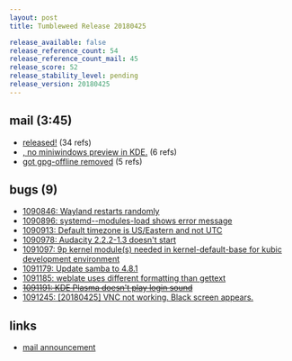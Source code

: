 ```yaml
---
layout: post
title: Tumbleweed Release 20180425

release_available: false
release_reference_count: 54
release_reference_count_mail: 45
release_score: 52
release_stability_level: pending
release_version: 20180425
---
```


## mail (3:45)

- [released!](https://lists.opensuse.org/opensuse-factory/2018-04/msg00820.html) (34 refs)
- [, no miniwindows preview in KDE.](https://lists.opensuse.org/opensuse-factory/2018-04/msg00878.html) (6 refs)
- [got gpg-offline removed](https://lists.opensuse.org/opensuse-factory/2018-04/msg00826.html) (5 refs)

## bugs (9)

<!--more-->

- [1090846: Wayland restarts randomly](https://bugzilla.opensuse.org/show_bug.cgi?id=1090846)
- [1090896: systemd--modules-load shows error message](https://bugzilla.opensuse.org/show_bug.cgi?id=1090896)
- [1090913: Default timezone is US/Eastern and not UTC](https://bugzilla.opensuse.org/show_bug.cgi?id=1090913)
- [1090978: Audacity 2.2.2-1.3 doesn't start](https://bugzilla.opensuse.org/show_bug.cgi?id=1090978)
- [1091097: 9p kernel module(s) needed in kernel-default-base for kubic development environment](https://bugzilla.opensuse.org/show_bug.cgi?id=1091097)
- [1091179: Update samba to 4.8.1](https://bugzilla.opensuse.org/show_bug.cgi?id=1091179)
- [1091185: weblate uses different formatting than gettext](https://bugzilla.opensuse.org/show_bug.cgi?id=1091185)
- ~~[1091191: KDE Plasma doesn't play login sound](https://bugzilla.opensuse.org/show_bug.cgi?id=1091191)~~
- [1091245: [20180425] VNC not working. Black screen appears.](https://bugzilla.opensuse.org/show_bug.cgi?id=1091245)



## links

- [mail announcement](https://lists.opensuse.org/opensuse-factory/2018-04/msg00816.html)
